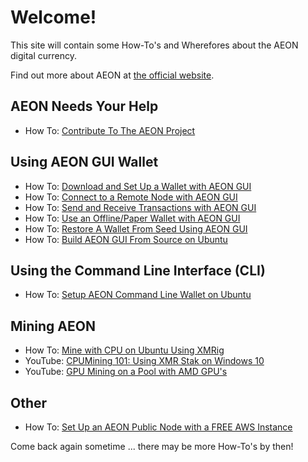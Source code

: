 # Welcome!

This site will contain some How-To's and Wherefores about the AEON digital currency.

Find out more about AEON at [the official website](https://www.aeon.cash).

## AEON Needs Your Help

*   How To: [Contribute To The AEON Project](./How-Tos/Contribute/contribute.md)

## Using AEON GUI Wallet

*   How To: [Download and Set Up a Wallet with AEON GUI](https://medium.com/@AEON_Community/how-to-downloading-and-setting-up-a-wallet-with-aeon-gui-f48647e6d9f6)
*   How To: [Connect to a Remote Node with AEON GUI](https://medium.com/@AEON_Community/how-to-connect-to-a-remote-node-with-the-aeon-gui-db4e7427960c)
*   How To: [Send and Receive Transactions with AEON GUI](https://medium.com/@AEON_Community/how-to-sending-and-receiving-a-transaction-with-aeon-gui-79d36796b821)
*   How To: [Use an Offline/Paper Wallet with AEON GUI](https://medium.com/@AEON_Community/how-to-create-an-offline-wallet-or-paper-wallet-and-restore-that-wallet-using-aeon-gui-application-a1b76bc9870e)
*   How To: [Restore A Wallet From Seed Using AEON GUI](https://medium.com/@AEON_Community/how-to-restoring-your-wallet-file-from-seed-7c5ed8ba0645)
*   How To: [Build AEON GUI From Source on Ubuntu](./How-Tos/buildAeonGuiUbuntu/BuildAeonGUI_Ubuntu.md)

## Using the Command Line Interface (CLI)

*   How To: [Setup AEON Command Line Wallet on Ubuntu](./How-Tos/SetupAEONcliUbuntu/SetupAEON_Ubuntu.md)

## Mining AEON

*   How To: [Mine with CPU on Ubuntu Using XMRig](./How-Tos/CPUmineOnUbuntu/MineCPUonUbuntu.md)
*   YouTube: [CPUMining 101: Using XMR Stak on Windows 10](https://www.youtube.com/watch?v=s7UOxtvq9hc)
*   YouTube: [GPU Mining on a Pool with AMD GPU's](https://www.youtube.com/watch?v=B3IwYbd_maU)

## Other

*   How To: [Set Up an AEON Public Node with a FREE AWS Instance](https://medium.com/@AEON_Community/setting-up-an-amazon-aws-aeon-public-node-on-a-free-ec2-instance-b6952a598cdc)

Come back again sometime ... there may be more How-To's by then!
